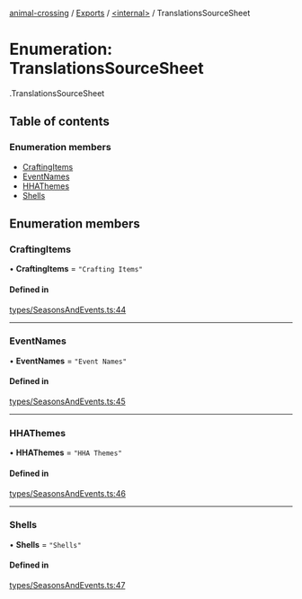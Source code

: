 [animal-crossing](../README.md) / [Exports](../modules.md) / [<internal\>](../modules/internal_.md) / TranslationsSourceSheet

# Enumeration: TranslationsSourceSheet

[<internal>](../modules/internal_.md).TranslationsSourceSheet

## Table of contents

### Enumeration members

- [CraftingItems](internal_.TranslationsSourceSheet-3.md#craftingitems)
- [EventNames](internal_.TranslationsSourceSheet-3.md#eventnames)
- [HHAThemes](internal_.TranslationsSourceSheet-3.md#hhathemes)
- [Shells](internal_.TranslationsSourceSheet-3.md#shells)

## Enumeration members

### CraftingItems

• **CraftingItems** = `"Crafting Items"`

#### Defined in

[types/SeasonsAndEvents.ts:44](https://github.com/Norviah/animal-crossing/blob/d6e407b/module/types/SeasonsAndEvents.ts#L44)

___

### EventNames

• **EventNames** = `"Event Names"`

#### Defined in

[types/SeasonsAndEvents.ts:45](https://github.com/Norviah/animal-crossing/blob/d6e407b/module/types/SeasonsAndEvents.ts#L45)

___

### HHAThemes

• **HHAThemes** = `"HHA Themes"`

#### Defined in

[types/SeasonsAndEvents.ts:46](https://github.com/Norviah/animal-crossing/blob/d6e407b/module/types/SeasonsAndEvents.ts#L46)

___

### Shells

• **Shells** = `"Shells"`

#### Defined in

[types/SeasonsAndEvents.ts:47](https://github.com/Norviah/animal-crossing/blob/d6e407b/module/types/SeasonsAndEvents.ts#L47)
